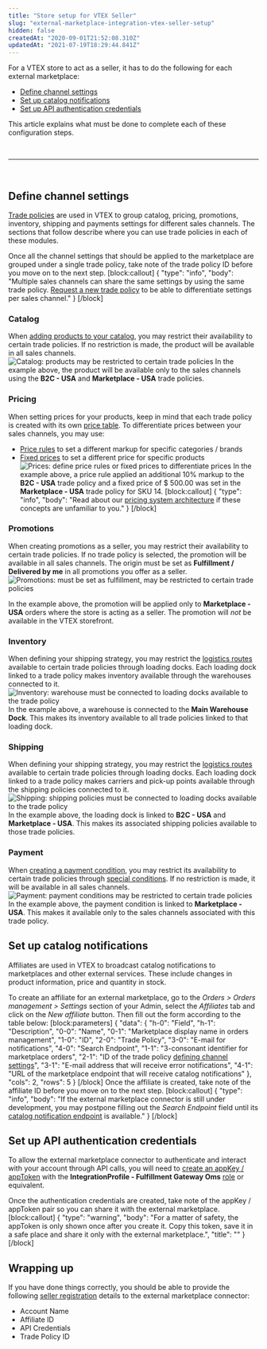 ```yaml
---
title: "Store setup for VTEX Seller"
slug: "external-marketplace-integration-vtex-seller-setup"
hidden: false
createdAt: "2020-09-01T21:52:08.310Z"
updatedAt: "2021-07-19T18:29:44.841Z"
---
```

For a VTEX store to act as a seller, it has to do the following for each external marketplace:

- [Define channel settings](#define-channel-settings)
- [Set up catalog notifications](#set-up-catalog-notifications)
- [Set up API authentication credentials](#set-up-api-authentication-credentials)

This article explains what must be done to complete each of these configuration steps.

<br/>

---

<br/>

## Define channel settings

[Trade policies](https://help.vtex.com/en/tutorial/o-que-e-uma-politica-comercial--563tbcL0TYKEKeOY4IAgAE) are used in VTEX to group catalog, pricing, promotions, inventory, shipping and payments settings for different sales channels. The sections that follow describe where you can use trade policies in each of these modules.

Once all the channel settings that should be applied to the marketplace are grouped under a single trade policy, take note of the trade policy ID before you move on to the next step.
[block:callout]
{
  "type": "info",
  "body": "Multiple sales channels can share the same settings by using the same trade policy. [Request a new trade policy](https://help.vtex.com/en/faq/how-to-configure-a-new-trade-policy--frequentlyAskedQuestions_700) to be able to differentiate settings per sales channel."
}
[/block]
### Catalog

When [adding products to your catalog](https://help.vtex.com/en/tracks/catalog-101--5AF0XfnjfWeopIFBgs3LIQ/1ROhz3Y7mfSMmCO1I1GxEL), you may restrict their availability to certain trade policies. If no restriction is made, the product will be available in all sales channels.
![Catalog: products may be restricted to certain trade policies](https://files.readme.io/c824bb5-Screen_Shot_2020-08-31_at_18.00.34.png)
In the example above, the product will be available only to the sales channels using the **B2C - USA** and **Marketplace - USA** trade policies.

### Pricing

When setting prices for your products, keep in mind that each trade policy is created with its own [price table](https://help.vtex.com/en/tracks/prices-101--6f8pwCns3PJHqMvQSugNfP/1wAm5m3IUfIj6maBdaRJt8). To differentiate prices between your sales channels, you may use:

- [Price rules](https://help.vtex.com/tracks/prices-101--6f8pwCns3PJHqMvQSugNfP/2rBirbpB7wLnei4dQ9KGMW) to set a different markup for specific categories / brands
- [Fixed prices](https://help.vtex.com/tracks/prices-101--6f8pwCns3PJHqMvQSugNfP/3HxF2u5VwidqnUGnFoKdDy) to set a different price for specific products
![Prices: define price rules or fixed prices to differentiate prices](https://files.readme.io/2145998-Screen_Shot_2020-08-31_at_17.38.41.png)
In the example above, a price rule applied an additional 10% markup to the **B2C - USA** trade policy and a fixed price of $ 500.00 was set in the **Marketplace - USA** trade policy for SKU 14.
[block:callout]
{
  "type": "info",
  "body": "Read about our [pricing system architecture](https://help.vtex.com/tracks/prices-101--6f8pwCns3PJHqMvQSugNfP/7GptzvlPDVM11ojEjywIQx) if these concepts are unfamiliar to you."
}
[/block]
### Promotions

When creating promotions as a seller, you may restrict their availability to certain trade policies. If no trade policy is selected, the promotion will be available in all sales channels. The origin must be set as **Fulfillment / Delivered by me** in all promotions you offer as a seller.
![Promotions: must be set as fulfillment, may be restricted to certain trade policies](https://files.readme.io/3593ed5-Screen_Shot_2020-08-31_at_18.51.37.png)

In the example above, the promotion will be applied only to **Marketplace - USA** orders where the store is acting as a seller. The promotion will *not* be available in the VTEX storefront.

### Inventory

When defining your shipping strategy, you may restrict the [logistics routes](https://help.vtex.com/en/tracks/logistics-101--13TFDwDttPl9ki9OXQhyjx/1xo0jmMDcnAUU5ZOavdQ7M) available to certain trade policies through loading docks. Each loading dock linked to a trade policy makes inventory available through the warehouses connected to it.
![Inventory: warehouse must be connected to loading docks available to the trade policy](https://files.readme.io/6d85928-Screen_Shot_2020-08-31_at_21.00.58.png)
In the example above, a warehouse is connected to the **Main Warehouse Dock**. This makes its inventory available to all trade policies linked to that loading dock.

### Shipping

When defining your shipping strategy, you may restrict the [logistics routes](https://help.vtex.com/en/tracks/logistics-101--13TFDwDttPl9ki9OXQhyjx/1xo0jmMDcnAUU5ZOavdQ7M) available to certain trade policies through loading docks. Each loading dock linked to a trade policy makes carriers and pick-up points available through the shipping policies connected to it.
![Shipping: shipping policies must be connected to loading docks available to the trade policy](https://files.readme.io/187b2f8-Screen_Shot_2020-08-31_at_21.01.24.png)
In the example above, the loading dock is linked to **B2C - USA** and **Marketplace - USA**. This makes its associated shipping policies available to those trade policies.

### Payment

When [creating a payment condition](https://help.vtex.com/en/tracks/payments--6GAS7ZzGAm7AGoEAwDbwJG/6bzGxlz4inf8sKmvZ1c7i3), you may restrict its availability to certain trade policies through [special conditions](https://help.vtex.com/en/tutorial/special-conditions--tutorials_456). If no restriction is made, it will be available in all sales channels.
![Payment: payment conditions may be restricted to certain trade policies](https://files.readme.io/1090e67-Screen_Shot_2020-08-31_at_22.32.37.png)
In the example above, the payment condition is linked to **Marketplace - USA**. This makes it available only to the sales channels associated with this trade policy.

## Set up catalog notifications

Affiliates are used in VTEX to broadcast catalog notifications to marketplaces and other external services. These include changes in product information, price and quantity in stock.

To create an affiliate for an external marketplace, go to the *Orders > Orders management > Settings* section of your Admin, select the *Affiliates* tab and click on the *New affiliate* button. Then fill out the form according to the table below:
[block:parameters]
{
  "data": {
    "h-0": "Field",
    "h-1": "Description",
    "0-0": "Name",
    "0-1": "Marketplace display name in orders management",
    "1-0": "ID",
    "2-0": "Trade Policy",
    "3-0": "E-mail for notifications",
    "4-0": "Search Endpoint",
    "1-1": "3-consonant identifier for marketplace orders",
    "2-1": "ID of the trade policy [defining channel settings](#define-channel-settings)",
    "3-1": "E-mail address that will receive error notifications",
    "4-1": "URL of the marketplace endpoint that will receive catalog notifications"
  },
  "cols": 2,
  "rows": 5
}
[/block]
Once the affiliate is created, take note of the affiliate ID before you move on to the next step.
[block:callout]
{
  "type": "info",
  "body": "If the external marketplace connector is still under development, you may postpone filling out the *Search Endpoint* field until its [catalog notification endpoint](#) is available."
}
[/block]
## Set up API authentication credentials

To allow the external marketplace connector to authenticate and interact  with your account through API calls, you will need to [create an appKey / appToken](https://developers.vtex.com/docs/getting-started-authentication#creating-the-appkey-and-apptoken) with the **IntegrationProfile - Fulfillment Gateway Oms** [role](https://help.vtex.com/en/tutorial/access-profiles--7HKK5Uau2H6wxE1rH5oRbc#integrationprofile-fulfillment-gateway-oms) or equivalent.

Once the authentication credentials are created, take note of the appKey / appToken pair so you can share it with the external marketplace.
[block:callout]
{
  "type": "warning",
  "body": "For a matter of safety, the appToken is only shown once after you create it. Copy this token, save it in a safe place and share it only with the external marketplace.",
  "title": ""
}
[/block]
## Wrapping up

If you have done things correctly, you should be able to provide the following [seller registration](https://developers.vtex.com/docs/external-marketplace-integration-connector#seller-registration) details to the external marketplace connector: 

- Account Name
- Affiliate ID
- API Credentials
- Trade Policy ID